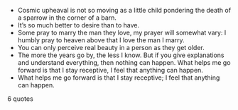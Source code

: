  - Cosmic upheaval is not so moving as a little child pondering the death of a sparrow in the corner of a barn.
 - It’s so much better to desire than to have.
 - Some pray to marry the man they love, my prayer will somewhat vary: I humbly pray to heaven above that I love the man I marry.
 - You can only perceive real beauty in a person as they get older.
 - The more the years go by, the less I know. But if you give explanations and understand everything, then nothing can happen. What helps me go forward is that I stay receptive, I feel that anything can happen.
 - What helps me go forward is that I stay receptive; I feel that anything can happen.

6 quotes